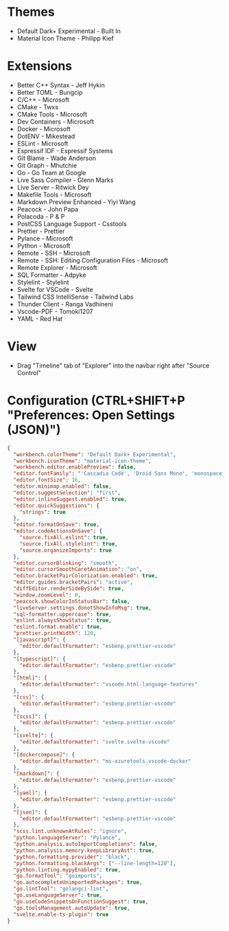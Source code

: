 # Themes

- Default Dark+ Experimental - Built In
- Material Icon Theme - Philipp Kief

# Extensions

- Better C++ Syntax - Jeff Hykin
- Better TOML - Bungcip
- C/C++ - Microsoft
- CMake - Twxs
- CMake Tools - Microsoft
- Dev Containers - Microsoft
- Docker - Microsoft
- DotENV - Mikestead
- ESLint - Microsoft
- Espressif IDF - Espressif Systems
- Git Blame - Wade Anderson
- Git Graph - Mhutchie
- Go - Go Team at Google
- Live Sass Compiler - Glenn Marks
- Live Server - Ritwick Dey
- Makefile Tools - Microsoft
- Markdown Preview Enhanced - Yiyi Wang
- Peacock - John Papa
- Polacoda - P & P
- PostCSS Language Support - Csstools
- Prettier - Prettier
- Pylance - Microsoft
- Python - Microsoft
- Remote - SSH - Microsoft
- Remote - SSH: Editing Configuration Files - Microsoft
- Remote Explorer - Microsoft
- SQL Formatter - Adpyke
- Stylelint - Stylelint
- Svelte for VSCode - Svelte
- Tailwind CSS IntelliSense - Tailwind Labs
- Thunder Client - Ranga Vadhineni
- Vscode-PDF - Tomoki1207
- YAML - Red Hat

# View

- Drag "Timeline" tab of "Explorer" into the navbar right after "Source Control"

# Configuration (CTRL+SHIFT+P "Preferences: Open Settings (JSON)")

```json
{
  "workbench.colorTheme": "Default Dark+ Experimental",
  "workbench.iconTheme": "material-icon-theme",
  "workbench.editor.enablePreview": false,
  "editor.fontFamily": "'Cascadia Code', 'Droid Sans Mono', 'monospace', monospace, 'Droid Sans Fallback'",
  "editor.fontSize": 16,
  "editor.minimap.enabled": false,
  "editor.suggestSelection": "first",
  "editor.inlineSuggest.enabled": true,
  "editor.quickSuggestions": {
    "strings": true
  },
  "editor.formatOnSave": true,
  "editor.codeActionsOnSave": {
    "source.fixAll.eslint": true,
    "source.fixAll.stylelint": true,
    "source.organizeImports": true
  },
  "editor.cursorBlinking": "smooth",
  "editor.cursorSmoothCaretAnimation": "on",
  "editor.bracketPairColorization.enabled": true,
  "editor.guides.bracketPairs": "active",
  "diffEditor.renderSideBySide": true,
  "window.zoomLevel": 0,
  "peacock.showColorInStatusBar": false,
  "liveServer.settings.donotShowInfoMsg": true,
  "sql-formatter.uppercase": true,
  "eslint.alwaysShowStatus": true,
  "eslint.format.enable": true,
  "prettier.printWidth": 120,
  "[javascript]": {
    "editor.defaultFormatter": "esbenp.prettier-vscode"
  },
  "[typescript]": {
    "editor.defaultFormatter": "esbenp.prettier-vscode"
  },
  "[html]": {
    "editor.defaultFormatter": "vscode.html-language-features"
  },
  "[css]": {
    "editor.defaultFormatter": "esbenp.prettier-vscode"
  },
  "[scss]": {
    "editor.defaultFormatter": "esbenp.prettier-vscode"
  },
  "[svelte]": {
    "editor.defaultFormatter": "svelte.svelte-vscode"
  },
  "[dockercompose]": {
    "editor.defaultFormatter": "ms-azuretools.vscode-docker"
  },
  "[markdown]": {
    "editor.defaultFormatter": "esbenp.prettier-vscode"
  },
  "[yaml]": {
    "editor.defaultFormatter": "esbenp.prettier-vscode"
  },
  "[json]": {
    "editor.defaultFormatter": "esbenp.prettier-vscode"
  },
  "scss.lint.unknownAtRules": "ignore",
  "python.languageServer": "Pylance",
  "python.analysis.autoImportCompletions": false,
  "python.analysis.memory.keepLibraryAst": true,
  "python.formatting.provider": "black",
  "python.formatting.blackArgs": ["--line-length=120"],
  "python.linting.mypyEnabled": true,
  "go.formatTool": "goimports",
  "go.autocompleteUnimportedPackages": true,
  "go.lintTool": "golangci-lint",
  "go.useLanguageServer": true,
  "go.useCodeSnippetsOnFunctionSuggest": true,
  "go.toolsManagement.autoUpdate": true,
  "svelte.enable-ts-plugin": true
}
```
